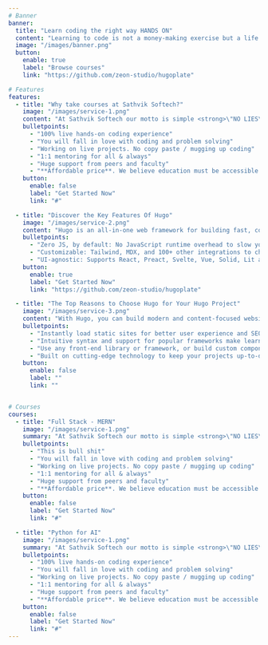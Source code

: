 ```yaml
---
# Banner
banner:
  title: "Learn coding the right way HANDS ON"
  content: "Learning to code is not a money-making exercise but a life changing experience. Let us help you realize this and become good software developers and humans"
  image: "/images/banner.png"
  button:
    enable: true
    label: "Browse courses"
    link: "https://github.com/zeon-studio/hugoplate"

# Features
features:
  - title: "Why take courses at Sathvik Softech?"
    image: "/images/service-1.png"
    content: "At Sathvik Softech our motto is simple <strong>\"NO LIES\"</strong>. Here are some of the advantages of choosing us over other programming training institutes "
    bulletpoints:
      - "100% live hands-on coding experience"
      - "You will fall in love with coding and problem solving"
      - "Working on live projects. No copy paste / mugging up coding"
      - "1:1 mentoring for all & always"
      - "Huge support from peers and faculty"
      - "**Affordable price**. We believe education must be accessible for all"
    button:
      enable: false
      label: "Get Started Now"
      link: "#"

  - title: "Discover the Key Features Of Hugo"
    image: "/images/service-2.png"
    content: "Hugo is an all-in-one web framework for building fast, content-focused websites. It offers a range of exciting features for developers and website creators. Some of the key features are:"
    bulletpoints:
      - "Zero JS, by default: No JavaScript runtime overhead to slow you down."
      - "Customizable: Tailwind, MDX, and 100+ other integrations to choose from."
      - "UI-agnostic: Supports React, Preact, Svelte, Vue, Solid, Lit and more."
    button:
      enable: true
      label: "Get Started Now"
      link: "https://github.com/zeon-studio/hugoplate"

  - title: "The Top Reasons to Choose Hugo for Your Hugo Project"
    image: "/images/service-3.png"
    content: "With Hugo, you can build modern and content-focused websites without sacrificing performance or ease of use."
    bulletpoints:
      - "Instantly load static sites for better user experience and SEO."
      - "Intuitive syntax and support for popular frameworks make learning and using Hugo a breeze."
      - "Use any front-end library or framework, or build custom components, for any project size."
      - "Built on cutting-edge technology to keep your projects up-to-date with the latest web standards."
    button:
      enable: false
      label: ""
      link: ""


# Courses
courses:
  - title: "Full Stack - MERN"
    image: "/images/service-1.png"
    summary: "At Sathvik Softech our motto is simple <strong>\"NO LIES\"</strong>. Here are some of the advantages of choosing us over other programming training institutes "
    bulletpoints:
      - "This is bull shit"
      - "You will fall in love with coding and problem solving"
      - "Working on live projects. No copy paste / mugging up coding"
      - "1:1 mentoring for all & always"
      - "Huge support from peers and faculty"
      - "**Affordable price**. We believe education must be accessible for all"
    button:
      enable: false
      label: "Get Started Now"
      link: "#"

  - title: "Python for AI"
    image: "/images/service-1.png"
    summary: "At Sathvik Softech our motto is simple <strong>\"NO LIES\"</strong>. Here are some of the advantages of choosing us over other programming training institutes "
    bulletpoints:
      - "100% live hands-on coding experience"
      - "You will fall in love with coding and problem solving"
      - "Working on live projects. No copy paste / mugging up coding"
      - "1:1 mentoring for all & always"
      - "Huge support from peers and faculty"
      - "**Affordable price**. We believe education must be accessible for all"
    button:
      enable: false
      label: "Get Started Now"
      link: "#"
---
```

